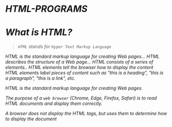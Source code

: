 # *HTML-PROGRAMS*

# *What is HTML?*
> *```HTML``` stands for ```Hyper Text Markup Language```*

*HTML is the standard markup language for creating Web pages...
HTML describes the structure of a Web page...
HTML consists of a series of elements..
HTML elements tell the browser how to display the content
HTML elements label pieces of content such as "this is a heading", "this is a paragraph", "this is a link", etc.*

*HTML is the standard markup language for creating Web pages.*

*The purpose of a ```web browser``` (Chrome, Edge, Firefox, Safari) is to read HTML documents and display them correctly.*

*A browser does not display the HTML tags, but uses them to determine how to display the document*
